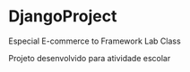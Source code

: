 # DjangoProject
Especial E-commerce to Framework Lab Class

Projeto desenvolvido para atividade escolar
